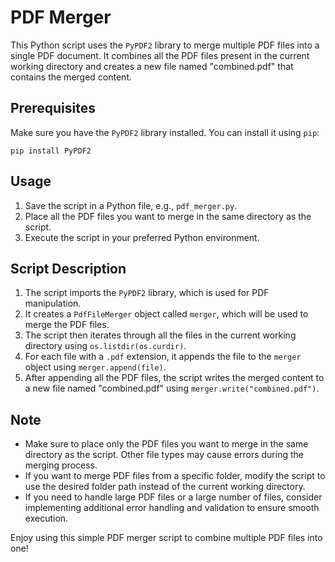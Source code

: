 # PDF Merger

This Python script uses the `PyPDF2` library to merge multiple PDF files into a single PDF document. It combines all the PDF files present in the current working directory and creates a new file named "combined.pdf" that contains the merged content.

## Prerequisites

Make sure you have the `PyPDF2` library installed. You can install it using `pip`:

```
pip install PyPDF2
```

## Usage

1. Save the script in a Python file, e.g., `pdf_merger.py`.
2. Place all the PDF files you want to merge in the same directory as the script.
3. Execute the script in your preferred Python environment.

## Script Description

1. The script imports the `PyPDF2` library, which is used for PDF manipulation.
2. It creates a `PdfFileMerger` object called `merger`, which will be used to merge the PDF files.
3. The script then iterates through all the files in the current working directory using `os.listdir(os.curdir)`.
4. For each file with a `.pdf` extension, it appends the file to the `merger` object using `merger.append(file)`.
5. After appending all the PDF files, the script writes the merged content to a new file named "combined.pdf" using `merger.write("combined.pdf")`.

## Note

- Make sure to place only the PDF files you want to merge in the same directory as the script. Other file types may cause errors during the merging process.
- If you want to merge PDF files from a specific folder, modify the script to use the desired folder path instead of the current working directory.
- If you need to handle large PDF files or a large number of files, consider implementing additional error handling and validation to ensure smooth execution.

Enjoy using this simple PDF merger script to combine multiple PDF files into one!

